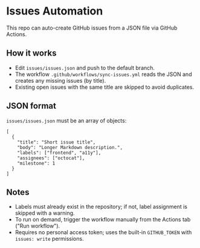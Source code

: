 Issues Automation
=================

This repo can auto-create GitHub issues from a JSON file via GitHub Actions.

How it works
------------

- Edit `issues/issues.json` and push to the default branch.
- The workflow `.github/workflows/sync-issues.yml` reads the JSON and creates any missing issues (by title).
- Existing open issues with the same title are skipped to avoid duplicates.

JSON format
-----------

`issues/issues.json` must be an array of objects:

```
[
  {
    "title": "Short issue title",
    "body": "Longer Markdown description.",
    "labels": ["frontend", "a11y"],
    "assignees": ["octocat"],
    "milestone": 1
  }
]
```

Notes
-----

- Labels must already exist in the repository; if not, label assignment is skipped with a warning.
- To run on demand, trigger the workflow manually from the Actions tab ("Run workflow").
- Requires no personal access token; uses the built-in `GITHUB_TOKEN` with `issues: write` permissions.
